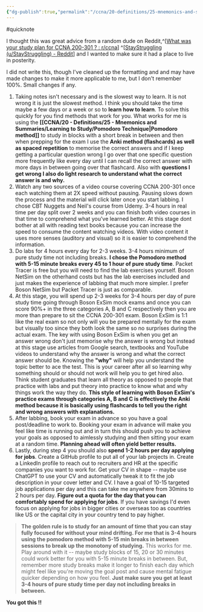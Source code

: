 ```yaml
---
{"dg-publish":true,"permalink":"/ccna/20-definitions/25-mnemonics-and-summaries/learning-to-study/redditor-learning-how-to-learn/"}
---
```


#quicknote 

I thought this was great advice from a random dude on Reddit,^[[What was your study plan for CCNA 200-301 ? : r/ccna](https://www.reddit.com/r/ccna/comments/14ohsa8/comment/jqdjk04/?utm_source=share&utm_medium=web3x&utm_name=web3xcss&utm_term=1&utm_content=share_button)] ^[[StayStruggling (u/StayStruggling) - Reddit](https://www.reddit.com/user/StayStruggling/)] and I wanted to make sure it had a place to live in posterity.

I did not write this, though I've cleaned up the formatting and and may have made changes to make it more applicable to me, but I don't remember 100%. Small changes if any.

1. Taking notes isn't necessary and is the slowest way to learn. It is not wrong it is just the slowest method. I think you should take the time maybe a few days or a week or so to **learn how to learn**. To solve this quickly for you find methods that work for you. What works for me is using the **[[CCNA/20 - Definitions/25 - Mnemonics and Summaries/Learning to Study/Pomodoro Technique\|Pomodoro method]]** to study in blocks with a short break in between and then when prepping for the exam I use the **Anki method (flashcards) as well as spaced repetition** to memorise the correct answers and if I keep getting a particular question wrong I go over that one specific question more frequently like every day until I can recall the correct answer with more days in between going over that flashcard. Also with **questions I get wrong I also do light research to understand what the correct answer is and why.**
2. Watch any two sources of a video course covering CCNA 200-301 once each watching them at 2X speed without pausing. Pausing slows down the process and the material will click later once you start labbing. I chose CBT Nuggets and Neil's course from Udemy. 3-4 hours in real time per day split over 2 weeks and you can finish both video courses in that time to comprehend what you've learned better. At this stage dont bother at all with reading text books because you can increase the speed to consume the content watching videos. With video content it uses more senses (auditory and visual) so it is easier to comprehend the information.
3. Do labs for 4 hours every day for 2-3 weeks. 3-4 hours minimum of pure study time not including breaks. **I chose the Pomodoro method with 5-15 minute breaks every 45 to 1 hour of pure study time**. Packet Tracer is free but you will need to find the lab exercises yourself. Boson NetSim on the otherhand costs but has the lab exercises included and just makes the experience of labbing that much more simpler. I prefer Boson NetSim but Packet Tracer is just as comparable.
4. At this stage, you will spend up 2-3 weeks for 3-4 hours per day of pure study time going through Boson ExSim mock exams and once you can score 90%+ in the three categories A, B and C respectively then you are more than prepare to sit the CCNA 200-301 exam. Boson ExSim is 1:1 like the real exam so not only will you be prepared mentally for the exam but visually too since they both look the same so no surprises during the actual exam. The key with using Boson ExSim is when you get an answer wrong don't just memorise why the answer is wrong but instead at this stage use articles from Google search, textbooks and YouTube videos to understand why the answer is wrong and what the correct answer should be. Knowing the **"why"** will help you understand the topic better to ace the test. This is your career after all so learning why something should or should not work will help you to get hired also. Think student graduates that learn all theory as opposed to people that practice with labs and put theory into practice to know what and why things work the way they do. **This style of learning with Boson ExSim's practice exams through categories A, B and C is effectively the Anki method because it is basically using flashcards to tell you the right and wrong answers with explanations.**
5. After labbing, book your exam in advance so you have a goal post/deadline to work to. Booking your exam in advance will make you feel like time is running out and in turn this should push you to achieve your goals as opposed to aimlessly studying and then sitting your exam at a random time. **Planning ahead will often yield better results.**
6. Lastly, during step 4 you should also **spend 1-2 hours per day applying for jobs**. Create a GitHub profile to put all of your lab projects in. Create a LinkedIn profile to reach out to recruiters and HR at the specific companies you want to work for. Get your CV in shape -- maybe use ChatGPT to use your CV and automatically tweak it to fit the job description in your cover letter and CV. I have a goal of 10-15 targeted job applications per day and this can take me anywhere from 30mins to 2 hours per day. **Figure out a quota for the day that you can comfortably spend for applying for jobs**. If you have savings I'd even focus on applying for jobs in bigger cities or overseas too as countries like US or the capital city in your country tend to pay higher.

> **The golden rule is to study for an amount of time that you can stay fully focused for without your mind drifting. For me that is 3-4 hours using the pomodoro method with 5-15 min breaks in between sessions to break up the monotony of studying.** This works for me. Play around with it -- maybe study blocks of 15, 20 or 30 minutes could work better for you with 5-15 minute breaks in between. But, remember more study breaks make it longer to finish each day which might feel like you're moving the goal post and cause mental fatigue quicker depending on how you feel. **Just make sure you get at least 3-4 hours of pure study time per day not including breaks in between.**

**You got this !!**